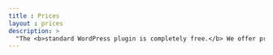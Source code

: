 ```yaml
---
title : Prices
layout : prices
description: >
  "The <b>standard WordPress plugin is completely free.</b> We offer premium upgrades for select features and removing Mercado branding. There’s even an LTD 🚀!"
---
```

